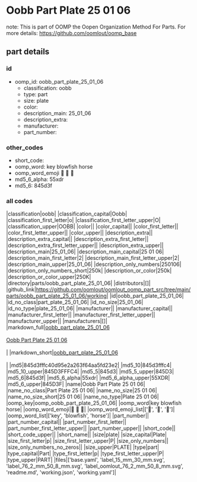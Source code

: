 # Oobb Part Plate 25 01 06  

note: This is part of OOMP the Oopen Organization Method For Parts. For more details: https://github.com/oomlout/oomp_base

##  part details





### id
* oomp_id: oobb_part_plate_25_01_06
  * classification: oobb
  * type: part
  * size: plate
  * color: 
  * description_main: 25_01_06
  * description_extra: 
  * manufacturer: 
  * part_number: 

### other_codes
* short_code: 
* oomp_word: key blowfish horse
* oomp_word_emoji :key: :blowfish: :horse:
* md5_6_alpha: 55xdr
* md5_6: 845d3f

### all codes 
|classification|oobb|
|classification_capital|Oobb|
|classification_first_letter|o|
|classification_first_letter_upper|O|
|classification_upper|OOBB|
|color||
|color_capital||
|color_first_letter||
|color_first_letter_upper||
|color_upper||
|description_extra||
|description_extra_capital||
|description_extra_first_letter||
|description_extra_first_letter_upper||
|description_extra_upper||
|description_main|25_01_06|
|description_main_capital|25 01 06|
|description_main_first_letter|2|
|description_main_first_letter_upper|2|
|description_main_upper|25_01_06|
|description_only_numbers|250106|
|description_only_numbers_short|250k|
|description_or_color|250k|
|description_or_color_upper|250K|
|directory|parts/oobb_part_plate_25_01_06|
|distributors|[]|
|github_link|https://github.com/oomlout/oomlout_oomp_part_src/tree/main/parts/oobb_part_plate_25_01_06/working|
|id|oobb_part_plate_25_01_06|
|id_no_class|part_plate_25_01_06|
|id_no_size|25_01_06|
|id_no_type|plate_25_01_06|
|manufacturer||
|manufacturer_capital||
|manufacturer_first_letter||
|manufacturer_first_letter_upper||
|manufacturer_upper||
|manufacturers|[]|
|markdown_full|[oobb_part_plate_25_01_06](https://github.com/oomlout/oomlout_oomp_part_src/tree/main/parts/oobb_part_plate_25_01_06/working)<br>[](https://github.com/oomlout/oomlout_oomp_part_src/tree/main/parts/oobb_part_plate_25_01_06/working)<br>[Oobb Part Plate 25 01 06](https://github.com/oomlout/oomlout_oomp_part_src/tree/main/parts/oobb_part_plate_25_01_06/working)<br><br>|
|markdown_short|[oobb_part_plate_25_01_06](https://github.com/oomlout/oomlout_oomp_part_src/tree/main/parts/oobb_part_plate_25_01_06/working)<br><br>|
|md5|845d3fffc40d95e2a263f64aa5fd23e2|
|md5_10|845d3fffc4|
|md5_10_upper|845D3FFFC4|
|md5_5|845d3|
|md5_5_upper|845D3|
|md5_6|845d3f|
|md5_6_alpha|55xdr|
|md5_6_alpha_upper|55XDR|
|md5_6_upper|845D3F|
|name|Oobb Part Plate 25 01 06|
|name_no_class|Part Plate 25 01 06|
|name_no_size|25 01 06|
|name_no_size_short|25 01 06|
|name_no_type|Plate 25 01 06|
|oomp_key|oomp_oobb_part_plate_25_01_06|
|oomp_word|key blowfish horse|
|oomp_word_emoji|:key: :blowfish: :horse:|
|oomp_word_emoji_list|[':key:', ':blowfish:', ':horse:']|
|oomp_word_list|['key', 'blowfish', 'horse']|
|part_number||
|part_number_capital||
|part_number_first_letter||
|part_number_first_letter_upper||
|part_number_upper||
|short_code||
|short_code_upper||
|short_name||
|size|plate|
|size_capital|Plate|
|size_first_letter|p|
|size_first_letter_upper|P|
|size_only_numbers||
|size_only_numbers_no_zeros||
|size_upper|PLATE|
|type|part|
|type_capital|Part|
|type_first_letter|p|
|type_first_letter_upper|P|
|type_upper|PART|
|files|['base.yaml', 'label_15_mm_30_mm.svg', 'label_76_2_mm_50_8_mm.svg', 'label_oomlout_76_2_mm_50_8_mm.svg', 'readme.md', 'working.json', 'working.yaml']|
